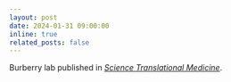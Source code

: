 ```yaml
---
layout: post
date: 2024-01-31 09:00:00
inline: true
related_posts: false
---
```


Burberry lab published in [_Science Translational Medicine_](https://www.science.org/doi/10.1126/scitranslmed.adg7895).
